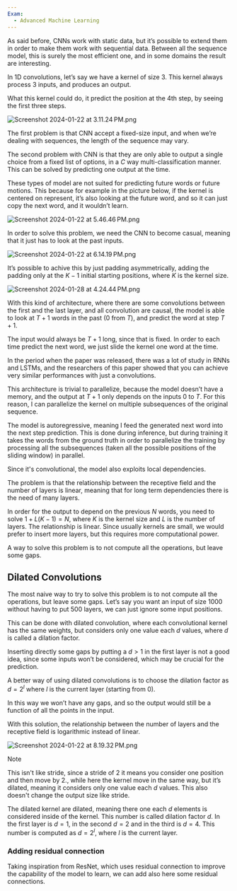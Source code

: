 ```yaml
---
Exam:
  - Advanced Machine Learning
---
```

As said before, CNNs work with static data, but it’s possible to extend them in order to make them work with sequential data. Between all the sequence model, this is surely the most efficient one, and in some domains the result are interesting.

In 1D convolutions, let’s say we have a kernel of size 3. This kernel always process 3 inputs, and produces an output.

What this kernel could do, it predict the position at the 4th step, by seeing the first three steps.

![Screenshot 2024-01-22 at 3.11.24 PM.png](Screenshot_2024-01-22_at_3.11.24_PM.jpeg)

The first problem is that CNN accept a fixed-size input, and when we’re dealing with sequences, the length of the sequence may vary.

The second problem with CNN is that they are only able to output a single choice from a fixed list of options, in a $C$ way multi-classification manner. This can be solved by predicting one output at the time.

These types of model are not suited for predicting future words or future motions. This because for example in the picture below, if the kernel is centered on represent, it’s also looking at the future word, and so it can just copy the next word, and it wouldn’t learn.

![Screenshot 2024-01-22 at 5.46.46 PM.png](Screenshot_2024-01-22_at_5.46.46_PM.jpeg)

In order to solve this problem, we need the CNN to become casual, meaning that it just has to look at the past inputs.

![Screenshot 2024-01-22 at 6.14.19 PM.png](Screenshot_2024-01-22_at_6.14.19_PM.jpeg)

It’s possible to achive this by just padding asymmetrically, adding the padding only at the $K-1$ initial starting positions, where $K$ is the kernel size.

![Screenshot 2024-01-28 at 4.24.44 PM.png](Screenshot_2024-01-28_at_4.24.44_PM.jpeg)

With this kind of architecture, where there are some convolutions between the first and the last layer, and all convolution are causal, the model is able to look at $T+1$ words in the past ($0$ from $T$), and predict the word at step $T+1$.

The input would always be $T+1$ long, since that is fixed. In order to each time predict the next word, we just slide the kernel one word at the time.

In the period when the paper was released, there was a lot of study in RNNs and LSTMs, and the researchers of this paper showed that you can achieve very similar performances with just a convolutions.

This architecture is trivial to parallelize, because the model doesn’t have a memory, and the output at $T+1$ only depends on the inputs $0$ to $T$. For this reason, I can parallelize the kernel on multiple subsequences of the original sequence. 

The model is autoregressive, meaning I feed the generated next word into the next step prediction. This is done during inference, but during training it takes the words from the ground truth in order to parallelize the training by processing all the subsequences (taken all the possible positions of the sliding window) in parallel.

Since it's convolutional, the model also exploits local dependencies.

The problem is that the relationship between the receptive field and the number of layers is linear, meaning that for long term dependencies there is the need of many layers.

In order for the output to depend on the previous $N$ words, you need to solve $1 + L(K-1) = N$, where $K$ is the kernel size and $L$ is the number of layers. The relationship is linear. Since usually kernels are small, we would prefer to insert more layers, but this requires more computational power.

A way to solve this problem is to not compute all the operations, but leave some gaps.

## Dilated Convolutions

The most naive way to try to solve this problem is to not compute all the operations, but leave some gaps. Let’s say you want an input of size $1000$ without having to put $500$  layers, we can just ignore some input positions. 

This can be done with dilated convolution, where each convolutional kernel has the same weights, but considers only one value each $d$ values, where $d$ is called a dilation factor.

Inserting directly some gaps by putting a $d > 1$ in the first layer is not a good idea, since some inputs won’t be considered, which may be crucial for the prediction.

A better way of using dilated convolutions is to choose the dilation factor as $d = 2^{l}$ where $l$ is the current layer (starting from 0).

In this way we won’t have any gaps, and so the output would still be a function of all the points in the input.

With this solution, the relationship between the number of layers and the receptive field is logarithmic instead of linear.

![Screenshot 2024-01-22 at 8.19.32 PM.png](Screenshot_2024-01-22_at_8.19.32_PM.jpeg)

>[!Note]
This isn't like stride, since a stride of 2 it means you consider one position and then move by 2., while here the kernel move in the same way, but it’s dilated, meaning it considers only one value each $d$ values. This also doesn't change the output size like stride.

The dilated kernel are dilated, meaning there one each $d$ elements is considered inside of the kernel. This number is called dilation factor $d$. In the first layer is $d = 1$, in the second $d=2$ and in the third is $d= 4$. This number is computed as $d = 2^ l$, where $l$ is the current layer.

### Adding residual connection

Taking inspiration from ResNet, which uses residual connection to improve the capability of the model to learn, we can add also here some residual connections.
